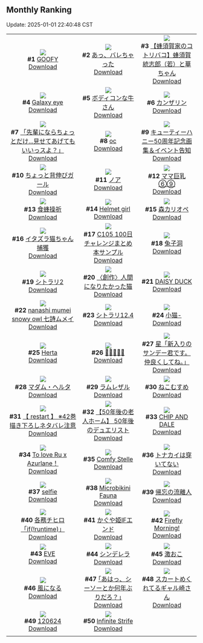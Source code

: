 ## Monthly Ranking
Update: 2025-01-01 22:40:48 CST

|      |      |      |
| :----: | :----: | :----: |
| ![](https://i.pixiv.re/c/240x480/img-master/img/2024/12/04/00/00/48/124874883_p0_master1200.jpg)<br>**#1** [GOOFY](https://www.pixiv.net/artworks/124874883)<br>[Download](https://i.pixiv.re/img-original/img/2024/12/04/00/00/48/124874883_p0.png) | ![](https://i.pixiv.re/c/240x480/img-master/img/2024/12/04/00/00/23/124874787_p0_master1200.jpg)<br>**#2** [あっ、バレちゃった](https://www.pixiv.net/artworks/124874787)<br>[Download](https://i.pixiv.re/img-original/img/2024/12/04/00/00/23/124874787_p0.jpg) | ![](https://i.pixiv.re/c/240x480/img-master/img/2024/12/04/17/38/05/124890387_p0_master1200.jpg)<br>**#3** [【蜂須賀家のコトリバコ】蜂須賀統志郎（若）と華ちゃん](https://www.pixiv.net/artworks/124890387)<br>[Download](https://i.pixiv.re/img-original/img/2024/12/04/17/38/05/124890387_p0.jpg) |
| ![](https://i.pixiv.re/c/240x480/img-master/img/2024/12/04/17/24/46/124890065_p0_master1200.jpg)<br>**#4** [Galaxy eye](https://www.pixiv.net/artworks/124890065)<br>[Download](https://i.pixiv.re/img-original/img/2024/12/04/17/24/46/124890065_p0.jpg) | ![](https://i.pixiv.re/c/240x480/img-master/img/2024/12/04/20/15/32/124894532_p0_master1200.jpg)<br>**#5** [ボディコンな牛さん](https://www.pixiv.net/artworks/124894532)<br>[Download](https://i.pixiv.re/img-original/img/2024/12/04/20/15/32/124894532_p0.jpg) | ![](https://i.pixiv.re/c/240x480/img-master/img/2024/12/04/00/00/22/124874778_p0_master1200.jpg)<br>**#6** [カンザリン](https://www.pixiv.net/artworks/124874778)<br>[Download](https://i.pixiv.re/img-original/img/2024/12/04/00/00/22/124874778_p0.png) |
| ![](https://i.pixiv.re/c/240x480/img-master/img/2024/12/04/18/05/58/124891165_p0_master1200.jpg)<br>**#7** [「先輩にならちょっとだけ...見せてあげてもいいっスよ？」](https://www.pixiv.net/artworks/124891165)<br>[Download](https://i.pixiv.re/img-original/img/2024/12/04/18/05/58/124891165_p0.jpg) | ![](https://i.pixiv.re/c/240x480/img-master/img/2024/12/02/00/13/17/124819241_p0_master1200.jpg)<br>**#8** [oc](https://www.pixiv.net/artworks/124819241)<br>[Download](https://i.pixiv.re/img-original/img/2024/12/02/00/13/17/124819241_p0.png) | ![](https://i.pixiv.re/c/240x480/img-master/img/2024/12/04/05/11/46/124880262_p0_master1200.jpg)<br>**#9** [キューティーハニー50周年記念画集＆イベント告知](https://www.pixiv.net/artworks/124880262)<br>[Download](https://i.pixiv.re/img-original/img/2024/12/04/05/11/46/124880262_p0.jpg) |
| ![](https://i.pixiv.re/c/240x480/img-master/img/2024/12/04/19/48/20/124893701_p0_master1200.jpg)<br>**#10** [ちょっと背伸びガール](https://www.pixiv.net/artworks/124893701)<br>[Download](https://i.pixiv.re/img-original/img/2024/12/04/19/48/20/124893701_p0.png) | ![](https://i.pixiv.re/c/240x480/img-master/img/2024/12/04/22/48/43/124899559_p0_master1200.jpg)<br>**#11** [ノア](https://www.pixiv.net/artworks/124899559)<br>[Download](https://i.pixiv.re/img-original/img/2024/12/04/22/48/43/124899559_p0.png) | ![](https://i.pixiv.re/c/240x480/img-master/img/2024/12/02/08/00/04/124826523_p0_master1200.jpg)<br>**#12** [ママ巨乳⑥⑨](https://www.pixiv.net/artworks/124826523)<br>[Download](https://i.pixiv.re/img-original/img/2024/12/02/08/00/04/124826523_p0.jpg) |
| ![](https://i.pixiv.re/c/240x480/img-master/img/2024/12/04/00/00/21/124874774_p0_master1200.jpg)<br>**#13** [食蜂操祈](https://www.pixiv.net/artworks/124874774)<br>[Download](https://i.pixiv.re/img-original/img/2024/12/04/00/00/21/124874774_p0.jpg) | ![](https://i.pixiv.re/c/240x480/img-master/img/2024/12/04/19/39/30/124893495_p0_master1200.jpg)<br>**#14** [Helmet girl](https://www.pixiv.net/artworks/124893495)<br>[Download](https://i.pixiv.re/img-original/img/2024/12/04/19/39/30/124893495_p0.png) | ![](https://i.pixiv.re/c/240x480/img-master/img/2024/12/03/00/00/18/124847167_p0_master1200.jpg)<br>**#15** [森カリオペ](https://www.pixiv.net/artworks/124847167)<br>[Download](https://i.pixiv.re/img-original/img/2024/12/03/00/00/18/124847167_p0.png) |
| ![](https://i.pixiv.re/c/240x480/img-master/img/2024/12/04/00/30/06/124876057_p0_master1200.jpg)<br>**#16** [イタズラ猫ちゃん捕獲](https://www.pixiv.net/artworks/124876057)<br>[Download](https://i.pixiv.re/img-original/img/2024/12/04/00/30/06/124876057_p0.png) | ![](https://i.pixiv.re/c/240x480/img-master/img/2024/12/04/23/03/16/124900081_p0_master1200.jpg)<br>**#17** [C105 100日チャレンジまとめ本サンプル](https://www.pixiv.net/artworks/124900081)<br>[Download](https://i.pixiv.re/img-original/img/2024/12/04/23/03/16/124900081_p0.png) | ![](https://i.pixiv.re/c/240x480/img-master/img/2024/12/04/18/30/46/124891766_p0_master1200.jpg)<br>**#18** [兔子洞](https://www.pixiv.net/artworks/124891766)<br>[Download](https://i.pixiv.re/img-original/img/2024/12/04/18/30/46/124891766_p0.png) |
| ![](https://i.pixiv.re/c/240x480/img-master/img/2024/12/02/00/00/19/124818406_p0_master1200.jpg)<br>**#19** [シトラリ2](https://www.pixiv.net/artworks/124818406)<br>[Download](https://i.pixiv.re/img-original/img/2024/12/02/00/00/19/124818406_p0.jpg) | ![](https://i.pixiv.re/c/240x480/img-master/img/2024/12/04/18/15/31/124891385_p0_master1200.jpg)<br>**#20** [〈創作〉人間になりたかった猫](https://www.pixiv.net/artworks/124891385)<br>[Download](https://i.pixiv.re/img-original/img/2024/12/04/18/15/31/124891385_p0.jpg) | ![](https://i.pixiv.re/c/240x480/img-master/img/2024/12/02/00/00/55/124818547_p0_master1200.jpg)<br>**#21** [DAISY DUCK](https://www.pixiv.net/artworks/124818547)<br>[Download](https://i.pixiv.re/img-original/img/2024/12/02/00/00/55/124818547_p0.png) |
| ![](https://i.pixiv.re/c/240x480/img-master/img/2024/12/04/09/37/43/124883302_p0_master1200.jpg)<br>**#22** [nanashi mumei snowy owl 七詩ムメイ](https://www.pixiv.net/artworks/124883302)<br>[Download](https://i.pixiv.re/img-original/img/2024/12/04/09/37/43/124883302_p0.jpg) | ![](https://i.pixiv.re/c/240x480/img-master/img/2024/12/04/19/00/37/124892524_p0_master1200.jpg)<br>**#23** [シトラリ12.4](https://www.pixiv.net/artworks/124892524)<br>[Download](https://i.pixiv.re/img-original/img/2024/12/04/19/00/37/124892524_p0.jpg) | ![](https://i.pixiv.re/c/240x480/img-master/img/2024/12/03/12/35/38/124858615_p0_master1200.jpg)<br>**#24** [小猫-](https://www.pixiv.net/artworks/124858615)<br>[Download](https://i.pixiv.re/img-original/img/2024/12/03/12/35/38/124858615_p0.jpg) |
| ![](https://i.pixiv.re/c/240x480/img-master/img/2024/12/03/11/08/27/124857258_p0_master1200.jpg)<br>**#25** [Herta](https://www.pixiv.net/artworks/124857258)<br>[Download](https://i.pixiv.re/img-original/img/2024/12/03/11/08/27/124857258_p0.png) | ![](https://i.pixiv.re/c/240x480/img-master/img/2024/12/02/12/56/40/124830552_p0_master1200.jpg)<br>**#26** [🌼🌸🐰🌸🌼](https://www.pixiv.net/artworks/124830552)<br>[Download](https://i.pixiv.re/img-original/img/2024/12/02/12/56/40/124830552_p0.jpg) | ![](https://i.pixiv.re/c/240x480/img-master/img/2024/12/04/00/00/18/124874761_p0_master1200.jpg)<br>**#27** [星「新入りのサンデー君です。仲良くしてね。」](https://www.pixiv.net/artworks/124874761)<br>[Download](https://i.pixiv.re/img-original/img/2024/12/04/00/00/18/124874761_p0.jpg) |
| ![](https://i.pixiv.re/c/240x480/img-master/img/2024/12/04/00/05/02/124875205_p0_master1200.jpg)<br>**#28** [マダム・ヘルタ](https://www.pixiv.net/artworks/124875205)<br>[Download](https://i.pixiv.re/img-original/img/2024/12/04/00/05/02/124875205_p0.png) | ![](https://i.pixiv.re/c/240x480/img-master/img/2024/12/03/07/22/13/124854469_p0_master1200.jpg)<br>**#29** [ラムレザル](https://www.pixiv.net/artworks/124854469)<br>[Download](https://i.pixiv.re/img-original/img/2024/12/03/07/22/13/124854469_p0.jpg) | ![](https://i.pixiv.re/c/240x480/img-master/img/2024/12/04/17/41/31/124890445_p0_master1200.jpg)<br>**#30** [ねこむすめ](https://www.pixiv.net/artworks/124890445)<br>[Download](https://i.pixiv.re/img-original/img/2024/12/04/17/41/31/124890445_p0.jpg) |
| ![](https://i.pixiv.re/c/240x480/img-master/img/2024/12/04/14/05/34/124887010_p0_master1200.jpg)<br>**#31** [【 restart 】 ※42巻描き下ろしネタバレ注意](https://www.pixiv.net/artworks/124887010)<br>[Download](https://i.pixiv.re/img-original/img/2024/12/04/14/05/34/124887010_p0.png) | ![](https://i.pixiv.re/c/240x480/img-master/img/2024/12/03/18/00/25/124863892_p0_master1200.jpg)<br>**#32** [【50年後の老人ホーム】  50年後のデュエリスト](https://www.pixiv.net/artworks/124863892)<br>[Download](https://i.pixiv.re/img-original/img/2024/12/03/18/00/25/124863892_p0.jpg) | ![](https://i.pixiv.re/c/240x480/img-master/img/2024/12/06/00/00/52/124929117_p0_master1200.jpg)<br>**#33** [CHIP AND DALE](https://www.pixiv.net/artworks/124929117)<br>[Download](https://i.pixiv.re/img-original/img/2024/12/06/00/00/52/124929117_p0.png) |
| ![](https://i.pixiv.re/c/240x480/img-master/img/2024/12/04/12/36/00/124885704_p0_master1200.jpg)<br>**#34** [To love Ru x Azurlane！](https://www.pixiv.net/artworks/124885704)<br>[Download](https://i.pixiv.re/img-original/img/2024/12/04/12/36/00/124885704_p0.png) | ![](https://i.pixiv.re/c/240x480/img-master/img/2024/12/03/21/12/35/124869274_p0_master1200.jpg)<br>**#35** [Comfy Stelle](https://www.pixiv.net/artworks/124869274)<br>[Download](https://i.pixiv.re/img-original/img/2024/12/03/21/12/35/124869274_p0.png) | ![](https://i.pixiv.re/c/240x480/img-master/img/2024/12/04/19/41/09/124893544_p0_master1200.jpg)<br>**#36** [トナカイは穿いてない](https://www.pixiv.net/artworks/124893544)<br>[Download](https://i.pixiv.re/img-original/img/2024/12/04/19/41/09/124893544_p0.jpg) |
| ![](https://i.pixiv.re/c/240x480/img-master/img/2024/12/03/14/08/35/124859981_p0_master1200.jpg)<br>**#37** [selfie](https://www.pixiv.net/artworks/124859981)<br>[Download](https://i.pixiv.re/img-original/img/2024/12/03/14/08/35/124859981_p0.jpg) | ![](https://i.pixiv.re/c/240x480/img-master/img/2024/12/04/09/52/35/124883454_p0_master1200.jpg)<br>**#38** [Microbikini Fauna](https://www.pixiv.net/artworks/124883454)<br>[Download](https://i.pixiv.re/img-original/img/2024/12/04/09/52/35/124883454_p0.jpg) | ![](https://i.pixiv.re/c/240x480/img-master/img/2024/12/06/18/00/10/124945100_p0_master1200.jpg)<br>**#39** [帰忘の流離人](https://www.pixiv.net/artworks/124945100)<br>[Download](https://i.pixiv.re/img-original/img/2024/12/06/18/00/10/124945100_p0.jpg) |
| ![](https://i.pixiv.re/c/240x480/img-master/img/2024/12/02/00/24/21/124819624_p0_master1200.jpg)<br>**#40** [各務チヒロ「if(!runtime)」](https://www.pixiv.net/artworks/124819624)<br>[Download](https://i.pixiv.re/img-original/img/2024/12/02/00/24/21/124819624_p0.jpg) | ![](https://i.pixiv.re/c/240x480/img-master/img/2024/12/04/21/02/26/124896036_p0_master1200.jpg)<br>**#41** [かぐや姫IFエンド](https://www.pixiv.net/artworks/124896036)<br>[Download](https://i.pixiv.re/img-original/img/2024/12/04/21/02/26/124896036_p0.png) | ![](https://i.pixiv.re/c/240x480/img-master/img/2024/12/02/23/37/09/124846309_p0_master1200.jpg)<br>**#42** [Firefly Morning!](https://www.pixiv.net/artworks/124846309)<br>[Download](https://i.pixiv.re/img-original/img/2024/12/02/23/37/09/124846309_p0.png) |
| ![](https://i.pixiv.re/c/240x480/img-master/img/2024/12/03/21/42/36/124870213_p0_master1200.jpg)<br>**#43** [EVE](https://www.pixiv.net/artworks/124870213)<br>[Download](https://i.pixiv.re/img-original/img/2024/12/03/21/42/36/124870213_p0.jpg) | ![](https://i.pixiv.re/c/240x480/img-master/img/2024/12/04/20/47/33/124895508_p0_master1200.jpg)<br>**#44** [シンデレラ](https://www.pixiv.net/artworks/124895508)<br>[Download](https://i.pixiv.re/img-original/img/2024/12/04/20/47/33/124895508_p0.jpg) | ![](https://i.pixiv.re/c/240x480/img-master/img/2024/12/02/01/11/50/124821080_p0_master1200.jpg)<br>**#45** [激おこ](https://www.pixiv.net/artworks/124821080)<br>[Download](https://i.pixiv.re/img-original/img/2024/12/02/01/11/50/124821080_p0.jpg) |
| ![](https://i.pixiv.re/c/240x480/img-master/img/2024/12/06/20/17/59/124949134_p0_master1200.jpg)<br>**#46** [風になる](https://www.pixiv.net/artworks/124949134)<br>[Download](https://i.pixiv.re/img-original/img/2024/12/06/20/17/59/124949134_p0.jpg) | ![](https://i.pixiv.re/c/240x480/img-master/img/2024/12/02/17/09/03/124834571_p0_master1200.jpg)<br>**#47** [｢あはっ、シーソーとか何年ぶりだろ？｣](https://www.pixiv.net/artworks/124834571)<br>[Download](https://i.pixiv.re/img-original/img/2024/12/02/17/09/03/124834571_p0.jpg) | ![](https://i.pixiv.re/c/240x480/img-master/img/2024/12/04/02/00/19/124878097_p0_master1200.jpg)<br>**#48** [スカートめくれてるギャル崎さん](https://www.pixiv.net/artworks/124878097)<br>[Download](https://i.pixiv.re/img-original/img/2024/12/04/02/00/19/124878097_p0.png) |
| ![](https://i.pixiv.re/c/240x480/img-master/img/2024/12/06/00/38/12/124930489_p0_master1200.jpg)<br>**#49** [120624](https://www.pixiv.net/artworks/124930489)<br>[Download](https://i.pixiv.re/img-original/img/2024/12/06/00/38/12/124930489_p0.jpg) | ![](https://i.pixiv.re/c/240x480/img-master/img/2024/12/03/05/08/54/124852864_p0_master1200.jpg)<br>**#50** [Infinite Strife](https://www.pixiv.net/artworks/124852864)<br>[Download](https://i.pixiv.re/img-original/img/2024/12/03/05/08/54/124852864_p0.jpg) |
|      |
